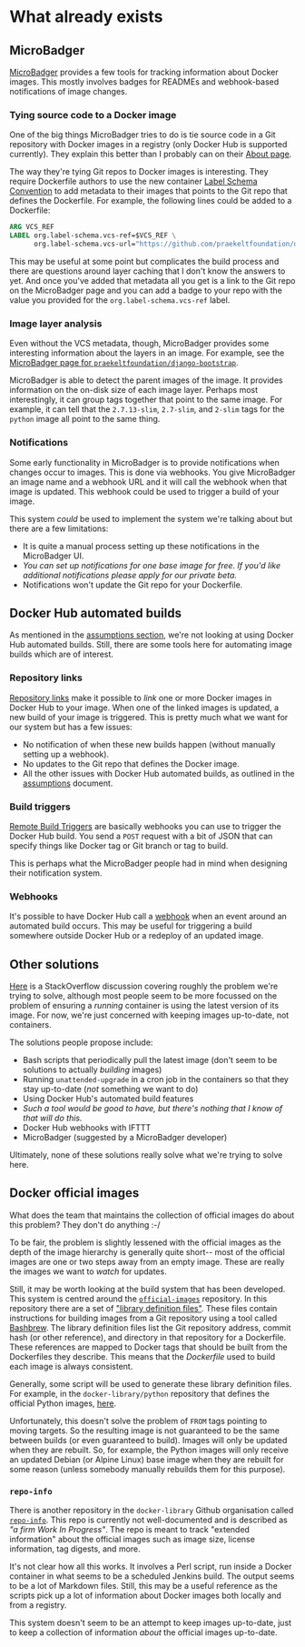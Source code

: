 # What already exists
## MicroBadger
[MicroBadger](https://microbadger.com) provides a few tools for tracking information about Docker images. This mostly involves badges for READMEs and webhook-based notifications of image changes.

### Tying source code to a Docker image
One of the big things MicroBadger tries to do is tie source code in a Git repository with Docker images in a registry (only Docker Hub is supported currently). They explain this better than I probably can on their [About page](https://microbadger.com/about).

The way they're tying Git repos to Docker images is interesting. They require Dockerfile authors to use the new container [Label Schema Convention](http://label-schema.org) to add metadata to their images that points to the Git repo that defines the Dockerfile. For example, the following lines could be added to a Dockerfile:
```dockerfile
ARG VCS_REF
LABEL org.label-schema.vcs-ref=$VCS_REF \
      org.label-schema.vcs-url="https://github.com/praekeltfoundation/docker-vumi"
```

This may be useful at some point but complicates the build process and there are questions around layer caching that I don't know the answers to yet. And once you've added that metadata all you get is a link to the Git repo on the MicroBadger page and you can add a badge to your repo with the value you provided for the `org.label-schema.vcs-ref` label.

### Image layer analysis
Even without the VCS metadata, though, MicroBadger provides some interesting information about the layers in an image. For example, see the [MicroBadger page for `praekeltfoundation/django-bootstrap`](https://microbadger.com/images/praekeltfoundation/django-bootstrap).

MicroBadger is able to detect the parent images of the image. It provides information on the on-disk size of each image layer. Perhaps most interestingly, it can group tags together that point to the same image. For example, it can tell that the `2.7.13-slim`, `2.7-slim`, and `2-slim` tags for the `python` image all point to the same thing.

### Notifications
Some early functionality in MicroBadger is to provide notifications when changes occur to images. This is done via webhooks. You give MicroBadger an image name and a webhook URL and it will call the webhook when that image is updated. This webhook could be used to trigger a build of your image.

This system _could_ be used to implement the system we're talking about but there are a few limitations:
* It is quite a manual process setting up these notifications in the MicroBadger UI.
* _You can set up notifications for one base image for free. If you'd like additional notifications please apply for our private beta._
* Notifications won't update the Git repo for your Dockerfile.

## Docker Hub automated builds
As mentioned in the [assumptions section](assumptions.md), we're not looking at using Docker Hub automated builds. Still, there are some tools here for automating image builds which are of interest.

### Repository links
[Repository links](https://docs.docker.com/docker-hub/builds/#repository-links) make it possible to _link_ one or more Docker images in Docker Hub to your image. When one of the linked images is updated, a new build of your image is triggered. This is pretty much what we want for our system but has a few issues:
* No notification of when these new builds happen (without manually setting up a webhook).
* No updates to the Git repo that defines the Docker image.
* All the other issues with Docker Hub automated builds, as outlined in the [assumptions](assumptions.md) document.

### Build triggers
[Remote Build Triggers](https://docs.docker.com/docker-hub/builds/#remote-build-triggers) are basically webhooks you can use to trigger the Docker Hub build. You send a `POST` request with a bit of JSON that can specify things like Docker tag or Git branch or tag to build.

This is perhaps what the MicroBadger people had in mind when designing their notification system.

### Webhooks
It's possible to have Docker Hub call a [webhook](https://docs.docker.com/docker-hub/webhooks/) when an event around an automated build occurs. This may be useful for triggering a build somewhere outside Docker Hub or a redeploy of an updated image.

## Other solutions
[Here](http://stackoverflow.com/questions/26423515/how-to-automatically-update-your-docker-containers-if-base-images-are-updated) is a StackOverflow discussion covering roughly the problem we're trying to solve, although most people seem to be more focussed on the problem of ensuring a _running_ container is using the latest version of its image. For now, we're just concerned with keeping images up-to-date, not containers.

The solutions people propose include:
* Bash scripts that periodically pull the latest image (don't seem to be solutions to actually _building_ images)
* Running `unattended-upgrade` in a cron job in the containers so that they stay up-to-date (_not_ something we want to do)
* Using Docker Hub's automated build features
* _Such a tool would be good to have, but there's nothing that I know of that will do this._
* Docker Hub webhooks with IFTTT
* MicroBadger (suggested by a MicroBadger developer)

Ultimately, none of these solutions really solve what we're trying to solve here.

## Docker official images
What does the team that maintains the collection of official images do about this problem? They don't do anything :-/

To be fair, the problem is slightly lessened with the official images as the depth of the image hierarchy is generally quite short-- most of the official images are one or two steps away from an empty image. These are really the images we want to _watch_ for updates.

Still, it may be worth looking at the build system that has been developed. This system is centred around the [`official-images`](https://github.com/docker-library/official-images) repository. In this repository there are a set of ["library definition files"](https://github.com/docker-library/official-images#library-definition-files). These files contain instructions for building images from a Git repository using a tool called [Bashbrew](https://github.com/docker-library/official-images/tree/master/bashbrew). The library definition files list the Git repository address, commit hash (or other reference), and directory in that repository for a Dockerfile. These references are mapped to Docker tags that should be built from the Dockerfiles they describe. This means that the _Dockerfile_ used to build each image is always consistent.

Generally, some script will be used to generate these library definition files. For example, in the `docker-library/python` repository that defines the official Python images, [here](https://github.com/docker-library/python/blob/master/generate-stackbrew-library.sh).

Unfortunately, this doesn't solve the problem of `FROM` tags pointing to moving targets. So the resulting image is not guaranteed to be the same between builds (or even guaranteed to build). Images will only be updated when they are rebuilt. So, for example, the Python images will only receive an updated Debian (or Alpine Linux) base image when they are rebuilt for some reason (unless somebody manually rebuilds them for this purpose).

### `repo-info`
There is another repository in the `docker-library` Github organisation called [`repo-info`](https://github.com/docker-library/repo-info). This repo is currently not well-documented and is described as _"a firm Work In Progress"_. The repo is meant to track "extended information" about the official images such as image size, license information, tag digests, and more.

It's not clear how all this works. It involves a Perl script, run inside a Docker container in what seems to be a scheduled Jenkins build. The output seems to be a lot of Markdown files. Still, this may be a useful reference as the scripts pick up a lot of information about Docker images both locally and from a registry.

This system doesn't seem to be an attempt to keep images up-to-date, just to keep a collection of information _about_ the official images up-to-date.
